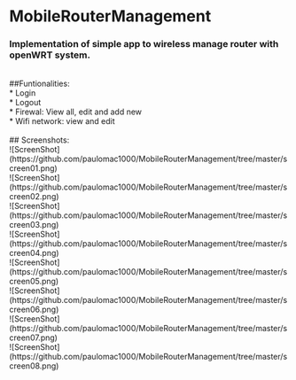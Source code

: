 # MobileRouterManagement
### Implementation of simple app to wireless manage router with openWRT system.<br />
<br />
##Funtionalities:<br />
* Login <br />
* Logout <br />
* Firewal: View all, edit and add new <br />
* Wifi network: view and edit <br />
<br />
## Screenshots: <br />
![ScreenShot](https://github.com/paulomac1000/MobileRouterManagement/tree/master/screen01.png)<br />
![ScreenShot](https://github.com/paulomac1000/MobileRouterManagement/tree/master/screen02.png)<br />
![ScreenShot](https://github.com/paulomac1000/MobileRouterManagement/tree/master/screen03.png)<br />
![ScreenShot](https://github.com/paulomac1000/MobileRouterManagement/tree/master/screen04.png)<br />
![ScreenShot](https://github.com/paulomac1000/MobileRouterManagement/tree/master/screen05.png)<br />
![ScreenShot](https://github.com/paulomac1000/MobileRouterManagement/tree/master/screen06.png)<br />
![ScreenShot](https://github.com/paulomac1000/MobileRouterManagement/tree/master/screen07.png)<br />
![ScreenShot](https://github.com/paulomac1000/MobileRouterManagement/tree/master/screen08.png)<br />

